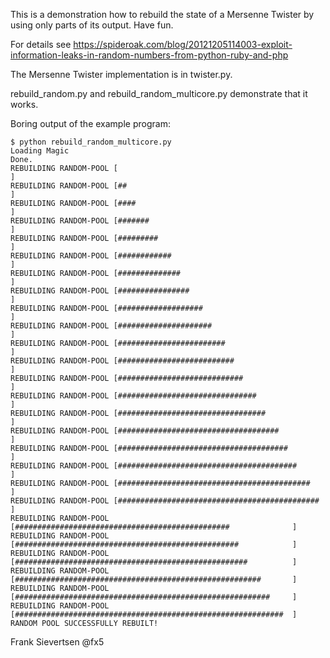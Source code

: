 This is a demonstration how to rebuild the state of a Mersenne Twister by using only parts of its output. Have fun.

For details see https://spideroak.com/blog/20121205114003-exploit-information-leaks-in-random-numbers-from-python-ruby-and-php

The Mersenne Twister implementation is in twister.py.

rebuild_random.py and rebuild_random_multicore.py demonstrate that it works.

Boring output of the example program:
```
$ python rebuild_random_multicore.py 
Loading Magic
Done.
REBUILDING RANDOM-POOL [                                                              ]
REBUILDING RANDOM-POOL [##                                                            ]
REBUILDING RANDOM-POOL [####                                                          ]
REBUILDING RANDOM-POOL [#######                                                       ]
REBUILDING RANDOM-POOL [#########                                                     ]
REBUILDING RANDOM-POOL [############                                                  ]
REBUILDING RANDOM-POOL [##############                                                ]
REBUILDING RANDOM-POOL [################                                              ]
REBUILDING RANDOM-POOL [###################                                           ]
REBUILDING RANDOM-POOL [#####################                                         ]
REBUILDING RANDOM-POOL [########################                                      ]
REBUILDING RANDOM-POOL [##########################                                    ]
REBUILDING RANDOM-POOL [############################                                  ]
REBUILDING RANDOM-POOL [###############################                               ]
REBUILDING RANDOM-POOL [#################################                             ]
REBUILDING RANDOM-POOL [####################################                          ]
REBUILDING RANDOM-POOL [######################################                        ]
REBUILDING RANDOM-POOL [########################################                      ]
REBUILDING RANDOM-POOL [###########################################                   ]
REBUILDING RANDOM-POOL [#############################################                 ]
REBUILDING RANDOM-POOL [################################################              ]
REBUILDING RANDOM-POOL [##################################################            ]
REBUILDING RANDOM-POOL [####################################################          ]
REBUILDING RANDOM-POOL [#######################################################       ]
REBUILDING RANDOM-POOL [#########################################################     ]
REBUILDING RANDOM-POOL [############################################################  ]
RANDOM POOL SUCCESSFULLY REBUILT!
```

Frank Sievertsen
@fx5
